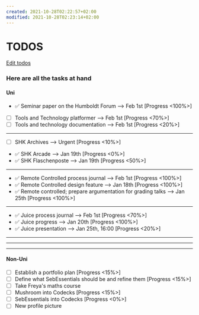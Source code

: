 ```yaml
---
created: 2021-10-28T02:22:57+02:00
modified: 2021-10-28T02:23:14+02:00
---
```


# TODOS
[Edit todos](https://github.com/Glaas/RadWeb/edit/master/todo.md)
### Here are all the tasks at hand


#### Uni
- ✅ Seminar paper on the Humboldt Forum   --> Feb 1st [Progress <100%>]
- [ ] Tools and Technology platformer  --> Feb 1st [Progress <70%>]
- [ ] Tools and technology documentation --> Feb 1st [Progress <20%>]
___
- [ ] SHK Archives  --> Urgent [Progress <10%>]
- ✅ SHK Arcade --> Jan 19th [Progress <0%>]
- ✅ SHK Flaschenposte --> Jan 19th [Progress <50%>]
___
- ✅ Remote Controlled process journal --> Feb 1st [Progress <100%>]
- ✅ Remote Controlled design feature --> Jan 18th [Progress <100%>]
- ✅ Remote controlled; prepare argumentation for grading talks --> Jan 25th [Progress <100%>] 
___
- ✅ Juice process journal --> Feb 1st [Progress <70%>]
- ✅ Juice progress --> Jan 20th [Progress <100%>]
- ✅ Juice presentation --> Jan 25th, 16:00 [Progress <20%>]
___
___
___
#### Non-Uni
- [ ] Establish a portfolio plan [Progress <15%>]
- [ ] Define what SebEssentials should be and refine them [Progress <15%>]
- [ ] Take Freya's maths course
- [ ] Mushroom into Codecks [Progress <15%>]
- [ ] SebEssentials into Codecks [Progress <0%>]
- [ ] New profile picture
